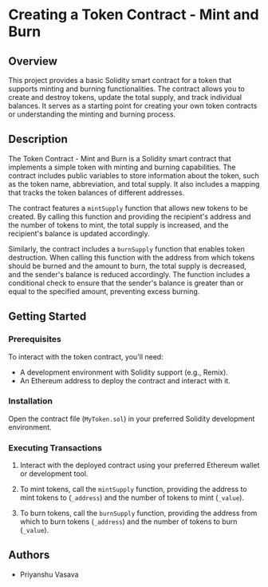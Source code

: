 # Creating a Token Contract - Mint and Burn

## Overview

This project provides a basic Solidity smart contract for a token that supports minting and burning functionalities. The contract allows you to create and destroy tokens, update the total supply, and track individual balances. It serves as a starting point for creating your own token contracts or understanding the minting and burning process.

## Description

The Token Contract - Mint and Burn is a Solidity smart contract that implements a simple token with minting and burning capabilities. The contract includes public variables to store information about the token, such as the token name, abbreviation, and total supply. It also includes a mapping that tracks the token balances of different addresses.

The contract features a `mintSupply` function that allows new tokens to be created. By calling this function and providing the recipient's address and the number of tokens to mint, the total supply is increased, and the recipient's balance is updated accordingly.

Similarly, the contract includes a `burnSupply` function that enables token destruction. When calling this function with the address from which tokens should be burned and the amount to burn, the total supply is decreased, and the sender's balance is reduced accordingly. The function includes a conditional check to ensure that the sender's balance is greater than or equal to the specified amount, preventing excess burning.

## Getting Started

### Prerequisites

To interact with the token contract, you'll need:

- A development environment with Solidity support (e.g., Remix).
- An Ethereum address to deploy the contract and interact with it.

### Installation

Open the contract file (`MyToken.sol`) in your preferred Solidity development environment.

### Executing Transactions

1. Interact with the deployed contract using your preferred Ethereum wallet or development tool.

2. To mint tokens, call the `mintSupply` function, providing the address to mint tokens to (`_address`) and the number of tokens to mint (`_value`).

3. To burn tokens, call the `burnSupply` function, providing the address from which to burn tokens (`_address`) and the number of tokens to burn (`_value`).

## Authors

- Priyanshu Vasava

